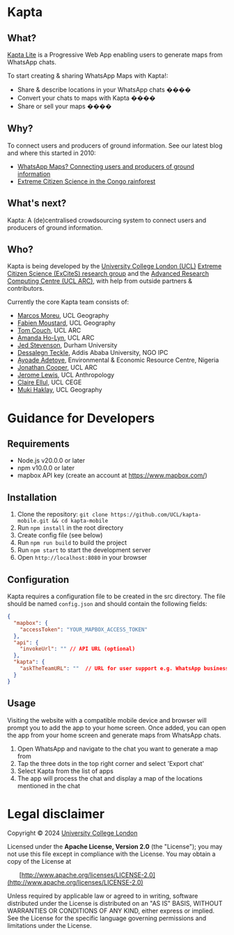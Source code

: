 # Kapta

## What? ###
[Kapta Lite](http://kapta.earth) is a Progressive Web App enabling users to generate maps from WhatsApp chats.

To start creating & sharing WhatsApp Maps with Kapta!:
  * Share & describe locations in your WhatsApp chats ����
  * Convert your chats to maps with Kapta ����️ 
  * Share or sell your maps ��️��

## Why? ###
To connect users and producers of ground information. See our latest blog and where this started in 2010:
  * [WhatsApp Maps? Connecting users and producers of ground information](https://uclexcites.blog/2024/06/26/whatsapp-maps-connecting-users-and-producers-of-ground-information/)
  * [Extreme Citizen Science in the Congo rainforest](https://www.youtube.com/watch?v=IgQc7GQ1m_Y)

## What's next? ###
Kapta: A (de)centralised crowdsourcing system to connect users and producers of ground information.

## Who? ###
Kapta is being developed by the [University College London (UCL)](http://ucl.ac.uk) [Extreme Citizen Science (ExCiteS) research group](http://ucl.ac.uk/excites) and the  [Advanced Research Computing Centre (UCL ARC)](https://www.ucl.ac.uk/advanced-research-computing), with help from outside partners & contributors.

Currently the core Kapta team consists of:
  * [Marcos Moreu](https://www.ucl.ac.uk/geography/marcos-moreu), UCL Geography
  * [Fabien Moustard](https://www.ucl.ac.uk/geography/fabien-moustard), UCL Geography
  * [Tom Couch](https://www.ucl.ac.uk/advanced-research-computing/people/tom-couch), UCL ARC
  * [Amanda Ho-Lyn](https://www.ucl.ac.uk/advanced-research-computing/research-software-engineers-0), UCL ARC
  * [Jed Stevenson](https://www.durham.ac.uk/staff/jed-stevenson/), Durham University
  * [Dessalegn Teckle](https://et.linkedin.com/in/dessalegn-tekle-02b848ba), Addis Ababa University, NGO IPC
  * [Ayoade Adetoye](https://scholar.google.com/citations?user=BNWkhTwAAAAJ&hl=en), Environmental & Economic Resource Centre, Nigeria
  * [Jonathan Cooper](https://www.ucl.ac.uk/advanced-research-computing/people/jonathan-cooper), UCL ARC
  * [Jerome Lewis](http://www.ucl.ac.uk/anthropology/people/academic_staff/j_lewis), UCL Anthropology
  * [Claire Ellul](https://www.ucl.ac.uk/civil-environmental-geomatic-engineering/people/dr-claire-ellul), UCL CEGE
  * [Muki Haklay](http://www.ucl.ac.uk/excites/people/academic-staff/muki-haklay), UCL Geography


# Guidance for Developers

## Requirements
- Node.js v20.0.0 or later
- npm v10.0.0 or later
- mapbox API key (create an account at https://www.mapbox.com/)

## Installation
1. Clone the repository: `git clone https://github.com/UCL/kapta-mobile.git && cd kapta-mobile`
2. Run `npm install` in the root directory
3. Create config file (see below)
4. Run `npm run build` to build the project
5. Run `npm start` to start the development server
6. Open `http://localhost:8080` in your browser

## Configuration
Kapta requires a configuration file to be created in the src directory. The file should be named `config.json` and should contain the following fields:
```json
{
  "mapbox": {
    "accessToken": "YOUR_MAPBOX_ACCESS_TOKEN"
  },
  "api": {
    "invokeUrl": "" // API URL (optional)
  },
  "kapta": {
    "askTheTeamURL": ""  // URL for user support e.g. WhatsApp business chat URL (optional)
  }
}
```

## Usage
Visiting the website with a compatible mobile device and browser will prompt you to add the app to your home screen. Once added, you can open the app from your home screen and generate maps from WhatsApp chats.

1. Open WhatsApp and navigate to the chat you want to generate a map from
2. Tap the three dots in the top right corner and select 'Export chat'
3. Select Kapta from the list of apps
4. The app will process the chat and display a map of the locations mentioned in the chat

# Legal disclaimer
Copyright © 2024 [University College London](http://ucl.ac.uk)

Licensed under the **Apache License, Version 2.0** (the "License");
you may not use this file except in compliance with the License.
You may obtain a copy of the License at

&nbsp;&nbsp;&nbsp;&nbsp;&nbsp;&nbsp;&nbsp;[http://www.apache.org/licenses/LICENSE-2.0](http://www.apache.org/licenses/LICENSE-2.0)

Unless required by applicable law or agreed to in writing, software
distributed under the License is distributed on an "AS IS" BASIS,
WITHOUT WARRANTIES OR CONDITIONS OF ANY KIND, either express or implied.
See the License for the specific language governing permissions and
limitations under the License.